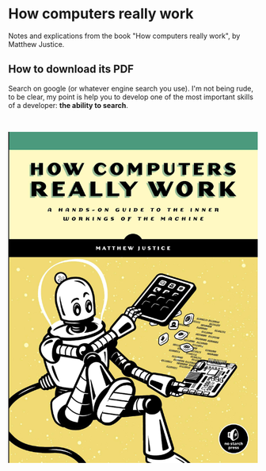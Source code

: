 # How computers really work
Notes and explications from the book "How computers really work", by Matthew Justice. 

## How to download its PDF
Search on google (or whatever engine search you use). I'm not being rude, to be clear, my point is help you to develop one of the most important skills of a developer: __the ability to search__. 

<br>

![bookscover](./assets/bookscover.png)
